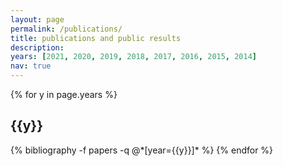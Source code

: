```yaml
---
layout: page
permalink: /publications/
title: publications and public results
description: 
years: [2021, 2020, 2019, 2018, 2017, 2016, 2015, 2014]
nav: true
---
```


<div class="publications">

{% for y in page.years %}
  <h2 class="year">{{y}}</h2>
  {% bibliography -f papers -q @*[year={{y}}]* %}
{% endfor %}

</div>
